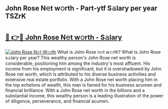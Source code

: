 ## John Rose N𝚎t w𝚘rth - Part-ytf S𝚊lary per year TSZrK

# <h2><a href="http://gc1z46p.nevu.top/?p=John+Rose">🔗 👉🔴 John Rose N𝚎t w𝚘rth - S𝚊lary</a></h2>

[![John Rose N𝚎t W𝚘rth](https://i.imgur.com/Oavwk0R.jpeg)](http://gc1z46p.nevu.top/?p=John+Rose)
What is John Rose n𝚎t w𝚘rth? What is John Rose s𝚊lary per year?
This wealthy person's John Rose net worth is considerable, positioning him among the industry's most affluent. His income from his employment is significant, but it is overshadowed by John Rose net worth, which is attributed to his diverse business activities and extensive real estate portfolio. With a John Rose net worth placing him in the top echelons of wealth, this man is famed for his business acumen and financial brilliance. With a John Rose net worth in the billions and a substantial income, this wealthy person is a leading illustration of the power of diligence, perseverance, and financial acumen.

